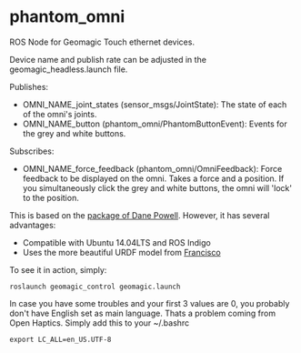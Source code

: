 phantom_omni
============

ROS Node for Geomagic Touch ethernet devices.

Device name and publish rate can be adjusted in the geomagic_headless.launch file.

Publishes:
- OMNI_NAME_joint_states (sensor_msgs/JointState): The state of each of the omni's joints.
- OMNI_NAME_button (phantom_omni/PhantomButtonEvent): Events for the grey and white buttons.

Subscribes:
- OMNI_NAME_force_feedback (phantom_omni/OmniFeedback): Force feedback to be displayed on the omni. Takes a force and a position. If you simultaneously click the grey and white buttons, the omni will 'lock' to the position.

This is based on the [package of Dane Powell](https://github.com/danepowell/phantom_omni). However, it has several advantages:
- Compatible with Ubuntu 14.04LTS and ROS Indigo
- Uses the more beautiful URDF model from [Francisco](https://github.com/fsuarez6/phantom_omni/tree/hydro-devel/omni_description)

To see it in action, simply:
```
roslaunch geomagic_control geomagic.launch
```

In case you have some troubles and your first 3 values are 0, you probably don't have English set as main language. Thats a problem coming from Open Haptics. Simply add this to your ~/.bashrc
```
export LC_ALL=en_US.UTF-8
```
